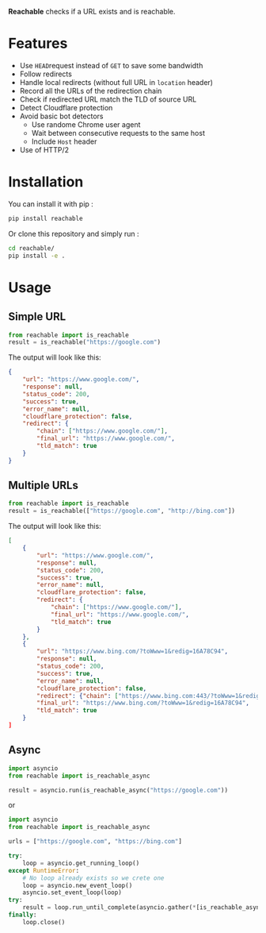 **Reachable** checks if a URL exists and is reachable.

# Features
- Use `HEAD`request instead of `GET` to save some bandwidth
- Follow redirects
- Handle local redirects (without full URL in `location` header)
- Record all the URLs of the redirection chain
- Check if redirected URL match the TLD of source URL
- Detect Cloudflare protection
- Avoid basic bot detectors
    - Use randome Chrome user agent
    - Wait between consecutive requests to the same host
    - Include `Host` header
- Use of HTTP/2

# Installation
You can install it with pip :
```bash
pip install reachable
```
Or clone this repository and simply run :
```bash
cd reachable/
pip install -e .
```

# Usage

## Simple URL
```python
from reachable import is_reachable
result = is_reachable("https://google.com")
```

The output will look like this:
```json
{
    "url": "https://www.google.com/",
    "response": null, 
    "status_code": 200,
    "success": true,
    "error_name": null,
    "cloudflare_protection": false,
    "redirect": {
        "chain": ["https://www.google.com/"],
        "final_url": "https://www.google.com/",
        "tld_match": true
    }
}
```

## Multiple URLs
```python
from reachable import is_reachable
result = is_reachable(["https://google.com", "http://bing.com"])
```

The output will look like this:
```json
[
    {
        "url": "https://www.google.com/",
        "response": null, 
        "status_code": 200,
        "success": true,
        "error_name": null,
        "cloudflare_protection": false,
        "redirect": {
            "chain": ["https://www.google.com/"],
            "final_url": "https://www.google.com/",
            "tld_match": true
        }
    },
    {
        "url": "https://www.bing.com/?toWww=1&redig=16A78C94",
        "response": null,
        "status_code": 200,
        "success": true,
        "error_name": null,
        "cloudflare_protection": false,
        "redirect": {"chain": ["https://www.bing.com:443/?toWww=1&redig=16A78C94"],
        "final_url": "https://www.bing.com/?toWww=1&redig=16A78C94",
        "tld_match": true
    }
]
```

## Async
```python
import asyncio
from reachable import is_reachable_async

result = asyncio.run(is_reachable_async("https://google.com"))
```
or
```python
import asyncio
from reachable import is_reachable_async

urls = ["https://google.com", "https://bing.com"]

try:
    loop = asyncio.get_running_loop()
except RuntimeError:
    # No loop already exists so we crete one
    loop = asyncio.new_event_loop()
    asyncio.set_event_loop(loop)
try:
    result = loop.run_until_complete(asyncio.gather(*[is_reachable_async(url) for url in urls]))
finally:
    loop.close()
```